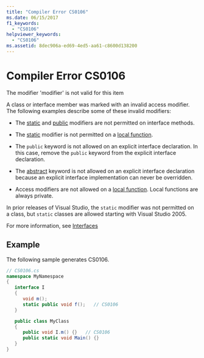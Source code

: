 ```yaml
---
title: "Compiler Error CS0106"
ms.date: 06/15/2017
f1_keywords:
  - "CS0106"
helpviewer_keywords:
  - "CS0106"
ms.assetid: 8dec906a-ed69-4ed5-aa61-c8600d138200
---
```

# Compiler Error CS0106
The modifier 'modifier' is not valid for this item

 A class or interface member was marked with an invalid access modifier. The following examples describe some of these invalid modifiers:

- The [static](../../../csharp/language-reference/keywords/static.md) and [public](../../../csharp/language-reference/keywords/public.md) modifiers are not permitted on interface methods.

- The [static](../../../csharp/language-reference/keywords/static.md) modifier is not permitted on a [local function](../../programming-guide/classes-and-structs/local-functions.md).

- The `public` keyword is not allowed on an explicit interface declaration. In this case, remove the `public` keyword from the explicit interface declaration.

- The [abstract](../../../csharp/language-reference/keywords/abstract.md) keyword is not allowed on an explicit interface declaration because an explicit interface implementation can never be overridden.

- Access modifiers are not allowed on a [local function](../../programming-guide/classes-and-structs/local-functions.md). Local functions are always private.

 In prior releases of Visual Studio, the `static` modifier was not permitted on a class, but `static` classes are allowed starting with Visual Studio 2005.

 For more information, see [Interfaces](../../../csharp/programming-guide/interfaces/index.md)

## Example
 The following sample generates CS0106.

```csharp
// CS0106.cs
namespace MyNamespace
{
   interface I
   {
      void m();
      static public void f();   // CS0106
   }

   public class MyClass
   {
      public void I.m() {}   // CS0106
      public static void Main() {}
   }
}
```
